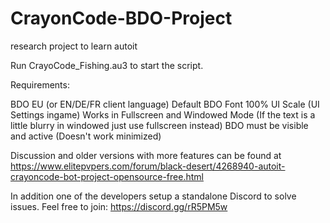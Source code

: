 # CrayonCode-BDO-Project
research project to learn autoit

Run CrayoCode_Fishing.au3 to start the script.

Requirements:

BDO EU (or EN/DE/FR client language)
Default BDO Font
100% UI Scale (UI Settings ingame)
Works in Fullscreen and Windowed Mode (If the text is a little blurry in windowed just use fullscreen instead)
BDO must be visible and active (Doesn't work minimized)

Discussion and older versions with more features can be found at https://www.elitepvpers.com/forum/black-desert/4268940-autoit-crayoncode-bot-project-opensource-free.html

In addition one of the developers setup a standalone Discord to solve issues. Feel free to join: https://discord.gg/rR5PM5w
